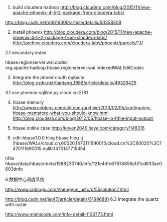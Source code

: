 1. build cloudera hadoop
http://blog.cloudera.com/blog/2015/11/new-apache-phoenix-4-5-2-package-from-cloudera-labs/

http://blog.csdn.net/d6619309/article/details/50358309

2. Install phoenix
http://blog.cloudera.com/blog/2015/11/new-apache-phoenix-4-5-2-package-from-cloudera-labs/
http://archive.cloudera.com/cloudera-labs/phoenix/parcels/1.1/

2.1 secondary index
	
<property>
 <name>hbase.regionserver.wal.codec</name>
 <value>org.apache.hadoop.hbase.regionserver.wal.IndexedWALEditCodec</value>
</property>


3. Integrate the phoenix with mybaits
http://blog.csdn.net/tiantang_1986/article/details/49329425

3.1 use 
phoenix-sqlline.py cloud.cn:2181



4. hbase memory
http://www.cnblogs.com/shitouer/archive/2013/02/05/configuring-hbase-memstore-what-you-should-know.html
http://blog.cloudera.com/blog/2012/06/hbase-io-hfile-input-output/

5. hbase online case
http://koven2049.iteye.com/category/148316





6. cdh-hbase1.0.0
hlog
hbase hlog -j /hbase/WALs/cloud.cn,60020,1470111690015/cloud.cn%2C60020%2C1470111690015.null0.1470147715454

hfile
hbase/data/hbase/meta/1588230740/info/121e4dfc67674858a131cd833ae0603dnfo


6.数据中心调度系统

http://www.cnblogs.com/zhengyun_ustc/p/55solution7.html

http://blog.csdn.net/jet47/article/details/51996881
6.3 Integrate the quartz with oozie

http://www.mamicode.com/info-detail-1106773.html




